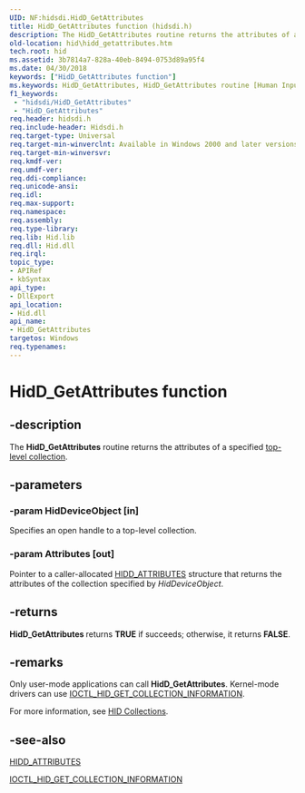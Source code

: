 ```yaml
---
UID: NF:hidsdi.HidD_GetAttributes
title: HidD_GetAttributes function (hidsdi.h)
description: The HidD_GetAttributes routine returns the attributes of a specified top-level collection.
old-location: hid\hidd_getattributes.htm
tech.root: hid
ms.assetid: 3b7814a7-828a-40eb-8494-0753d89a95f4
ms.date: 04/30/2018
keywords: ["HidD_GetAttributes function"]
ms.keywords: HidD_GetAttributes, HidD_GetAttributes routine [Human Input Devices], hid.hidd_getattributes, hidfunc_e4c243d5-b210-409f-b454-68a69c28057c.xml, hidsdi/HidD_GetAttributes
f1_keywords:
 - "hidsdi/HidD_GetAttributes"
 - "HidD_GetAttributes"
req.header: hidsdi.h
req.include-header: Hidsdi.h
req.target-type: Universal
req.target-min-winverclnt: Available in Windows 2000 and later versions of Windows.
req.target-min-winversvr: 
req.kmdf-ver: 
req.umdf-ver: 
req.ddi-compliance: 
req.unicode-ansi: 
req.idl: 
req.max-support: 
req.namespace: 
req.assembly: 
req.type-library: 
req.lib: Hid.lib
req.dll: Hid.dll
req.irql: 
topic_type:
- APIRef
- kbSyntax
api_type:
- DllExport
api_location:
- Hid.dll
api_name:
- HidD_GetAttributes
targetos: Windows
req.typenames: 
---
```


# HidD_GetAttributes function


## -description


The <b>HidD_GetAttributes</b> routine returns the attributes of a specified <a href="https://docs.microsoft.com/windows-hardware/drivers/hid/top-level-collections">top-level collection</a>.


## -parameters




### -param HidDeviceObject [in]

Specifies an open handle to a top-level collection.


### -param Attributes [out]

Pointer to a caller-allocated <a href="https://docs.microsoft.com/windows-hardware/drivers/ddi/hidsdi/ns-hidsdi-_hidd_attributes">HIDD_ATTRIBUTES</a> structure that returns the attributes of the collection specified by <i>HidDeviceObject</i>.


## -returns



<b>HidD_GetAttributes </b>returns <b>TRUE</b> if succeeds; otherwise, it returns <b>FALSE</b>.




## -remarks



Only user-mode applications can call <b>HidD_GetAttributes</b>. Kernel-mode drivers can use <a href="https://docs.microsoft.com/windows-hardware/drivers/ddi/hidclass/ni-hidclass-ioctl_hid_get_collection_information">IOCTL_HID_GET_COLLECTION_INFORMATION</a>.

For more information, see <a href="https://docs.microsoft.com/windows-hardware/drivers/hid/hid-collections">HID Collections</a>.




## -see-also




<a href="https://docs.microsoft.com/windows-hardware/drivers/ddi/hidsdi/ns-hidsdi-_hidd_attributes">HIDD_ATTRIBUTES</a>



<a href="https://docs.microsoft.com/windows-hardware/drivers/ddi/hidclass/ni-hidclass-ioctl_hid_get_collection_information">IOCTL_HID_GET_COLLECTION_INFORMATION</a>
 

 

